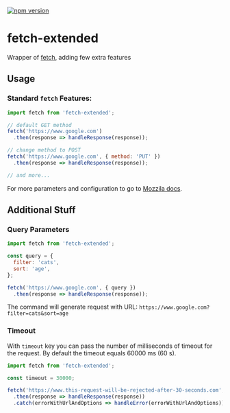 [![npm version](https://badge.fury.io/js/fetch-extended.svg)](https://badge.fury.io/js/fetch-extended)

# fetch-extended
Wrapper of [fetch](https://developer.mozilla.org/en-US/docs/Web/API/Fetch_API), adding few extra features

## Usage
### Standard `fetch` Features:
```js
import fetch from 'fetch-extended'; 

// default GET method
fetch('https://www.google.com')
  .then(response => handleResponse(response));

// change method to POST
fetch('https://www.google.com', { method: 'PUT' })
  .then(response => handleResponse(response));

// and more...
```
For more parameters and configuration to go to [Mozzila docs](https://developer.mozilla.org/en-US/docs/Web/API/Fetch_API/Using_Fetch).

## Additional Stuff

### Query Parameters
```js
import fetch from 'fetch-extended'; 

const query = {
  filter: 'cats',
  sort: 'age',
};

fetch('https://www.google.com', { query })
  .then(response => handleResponse(response));
```

The command will generate request with URL: `https://www.google.com?filter=cats&sort=age`

### Timeout
With `timeout` key you can pass the number of milliseconds of timeout for the request. By default the timeout equals 60000 ms (60 s).

```js
import fetch from 'fetch-extended'; 

const timeout = 30000;

fetch('https://www.this-request-will-be-rejected-after-30-seconds.com', { timeout })
  .then(response => handleResponse(response))
  .catch(errorWithUrlAndOptions => handleError(errorWithUrlAndOptions));
```